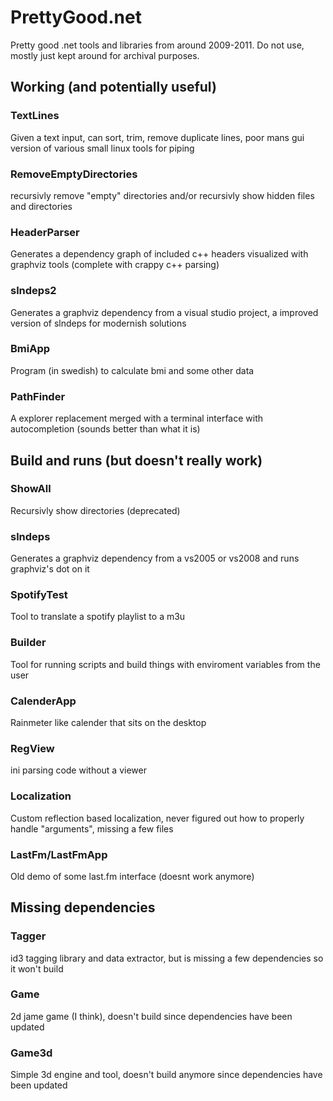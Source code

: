 # PrettyGood.net

Pretty good .net tools and libraries from around 2009-2011. Do not use, mostly just kept around for archival purposes.


## Working (and potentially useful)


### TextLines
Given a text input, can sort, trim, remove duplicate lines, poor mans gui version of various small linux tools for piping

### RemoveEmptyDirectories
recursivly remove "empty" directories and/or recursivly show hidden files and directories

### HeaderParser
Generates a dependency graph of included c++ headers visualized with graphviz tools (complete with crappy c++ parsing)

### slndeps2
Generates a graphviz dependency from a visual studio project, a improved version of slndeps for modernish solutions

### BmiApp
Program (in swedish) to calculate bmi and some other data

### PathFinder
A explorer replacement merged with a terminal interface with autocompletion (sounds better than what it is)



## Build and runs (but doesn't really work)


### ShowAll
Recursivly show directories (deprecated)

### slndeps
Generates a graphviz dependency from a vs2005 or vs2008 and runs graphviz's dot on it

### SpotifyTest
Tool to translate a spotify playlist to a m3u

### Builder
Tool for running scripts and build things with enviroment variables from the user

### CalenderApp
Rainmeter like calender that sits on the desktop

### RegView
ini parsing code without a viewer

### Localization
Custom reflection based localization, never figured out how to properly handle "arguments", missing a few files

### LastFm/LastFmApp
Old demo of some last.fm interface (doesnt work anymore)



## Missing dependencies


### Tagger
id3 tagging library and data extractor, but is missing a few dependencies so it won't build

### Game
2d jame game (I think), doesn't build since dependencies have been updated

### Game3d
Simple 3d engine and tool, doesn't build anymore since dependencies have been updated

